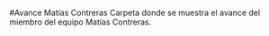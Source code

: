 #Avance Matías Contreras
Carpeta donde se muestra el avance del miembro del equipo Matías Contreras.